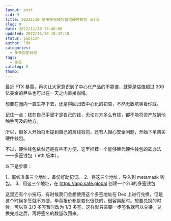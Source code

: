 ```yaml
---
layout: post
cid: 9
title: 20221110 使用多签钱包替代硬件钱包（eth）
slug: 9
date: 2022/11/10 17:40:00
updated: 2022/11/10 18:37:10
status: publish
author: Fdd
categories: 
  - 多多加密日记
tags: 
  - 多签
catalog: 0
thumb: 
---
```



最近 FTX 暴雷，再次让大家意识到了中心化产品的不靠谱，就算是估值超过 300 亿美金的巨头也可以在一天之内直接崩塌。

想要在圈内一直生存下去，还是得回归去中心化的初衷，不然无数坑等着你踩。

记住一点：钱在自己手里才是自己的钱，无论对方多么有钱，都不能将资产放到他触手可及的地方。

所以，很多人开始将币提到自己的离线钱包，还有人担心安全问题，开始下单购买硬件钱包。

不过，硬件钱包依然还是有些不方便，这里推荐一个能够替代硬件钱包的软办法——多签钱包（ eth 版本）。

以下是步骤：

1、离线准备三个地址，备份好助记词。
2、将这三个地址，导入到 metamask 钱包。
3、用这三个地址，在 https://app.safe.global 创建一个2/3的多签钱包

这里还有个小技巧，有时候我们会想使用这个多签地址在 Dex 上进行兑换，但是这个时候多签就不方便，毕竟报价都是变化很快的，很容易超时。想要兑换的时候，可以将 2/3 多签暂时改为 1/3 多签，这样就只需要一步签名就可以兑换，兑换完成之后，再将签名的数量改回来。


